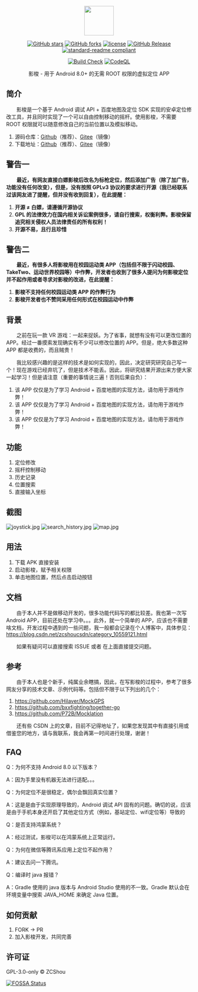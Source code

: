 <p align="center">
<img src="./docs/images/LOGO.png" height="80"/>
</p>

<div align="center">

[![GitHub stars](https://img.shields.io/github/stars/ZCShou/GoGoGo?logo=github)](https://github.com/ZCShou/GoGoGo/stargazers)
[![GitHub forks](https://img.shields.io/github/forks/ZCShou/GoGoGo?logo=github)](https://github.com/ZCShou/GoGoGo/network)
[![license](https://img.shields.io/github/license/ZCShou/GoGoGo)](https://github.com/ZCShou/GoGoGo/blob/master/LICENSE)
[![GitHub Release](https://img.shields.io/github/v/release/ZCShou/GoGoGo?label=Release)](https://github.com/ZCShou/GoGoGo/releases)
[![standard-readme compliant](https://img.shields.io/badge/readme%20style-standard-brightgreen.svg?style=flat-square)](https://github.com/RichardLitt/standard-readme)
</div>
<div align="center">

[![Build Check](https://github.com/ZCShou/GoGoGo/actions/workflows/build-check.yml/badge.svg)](https://github.com/ZCShou/GoGoGo/actions/workflows/build-check.yml)
[![CodeQL](https://github.com/ZCShou/GoGoGo/actions/workflows/codeql-analysis.yml/badge.svg)](https://github.com/ZCShou/GoGoGo/actions/workflows/codeql-analysis.yml)
</div>

<div align="center">
影梭 - 用于 Android 8.0+ 的无需 ROOT 权限的虚拟定位 APP
</div>

## 简介
&emsp;&emsp;影梭是一个基于 Android 调试 API + 百度地图及定位 SDK 实现的安卓定位修改工具，并且同时实现了一个可以自由控制移动的摇杆。使用影梭，不需要 ROOT 权限就可以随意修改自己的当前位置以及模拟移动。

1. 源码仓库：[Github](https://github.com/ZCShou/GoGoGo)（推荐）、[Gitee](https://gitee.com/itexp/gogogo)（镜像）
2. 下载地址：[Github](https://github.com/ZCShou/GoGoGo/releases)（推荐）、[Gitee](https://gitee.com/itexp/gogogo/releases)（镜像）

## 警告一
&emsp;&emsp;**最近，有网友直接白嫖影梭后改名为标枪定位，然后添加广告（除了加广告，功能没有任何改变），但是，没有按照 GPLv3 协议的要求进行开源（我已经联系过该网友进了提醒，但并没有收到回复），在此提醒：**
1. **开源 ≠ 白嫖，请遵循开源协议**
2. **GPL 的法律效力在国内相关诉讼案例很多，请自行搜索，权衡利弊。影梭保留追究相关侵权人员法律责任的所有权利！**
3. **开源不易，且行且珍惜**

## 警告二
&emsp;&emsp;**最近，有很多人将影梭用在校园运动类 APP（包括但不限于闪动校园、TakeTwo、运动世界校园等）中作弊，开发者也收到了很多人提问为何影梭定位并不起作用或者寻求对影梭的改进，在此提醒：**
1. **影梭不支持任何校园运动类 APP 的作弊行为**
2. **影梭开发者也不赞同采用任何形式在校园运动中作弊**

## 背景
&emsp;&emsp;之前在玩一款 VR 游戏：一起来捉妖。为了省事，就想有没有可以更改位置的 APP。经过一番摸索发现确实有不少可以修改位置的 APP。但是，绝大多数这种 APP 都是收费的，而且贼贵！

&emsp;&emsp;我比较感兴趣的是这样的技术是如何实现的，因此，决定研究研究自己写一个！现在游戏已经弃坑了，但是技术不能丢。因此，将研究结果开源出来方便大家一起学习！但是请注意（重要的事情说三遍！否则后果自负）：

1. 该 APP 仅仅是为了学习 Android + 百度地图的实现方法，请勿用于游戏作弊！
2. 该 APP 仅仅是为了学习 Android + 百度地图的实现方法，请勿用于游戏作弊！
3. 该 APP 仅仅是为了学习 Android + 百度地图的实现方法，请勿用于游戏作弊！

## 功能
1. 定位修改
2. 摇杆控制移动
3. 历史记录
4. 位置搜索
5. 直接输入坐标

## 截图
![joystick.jpg](./docs/images/joystick.jpg)
![search_history.jpg](./docs/images/search_history.jpg)
![map.jpg](./docs/images/map.jpg)

## 用法
1. 下载 APK 直接安装
2. 启动影梭，赋予相关权限
3. 单击地图位置，然后点击启动按钮

## 文档
&emsp;&emsp;由于本人并不是做移动开发的，很多功能代码写的都比较差。我也第一次写  Android APP，目前还处在学习中。。。此外，就一个简单的 APP，应该也不需要啥文档，开发过程中遇到的一些问题，我一般都会记录在个人博客中，具体参见：https://blog.csdn.net/zcshoucsdn/category_10559121.html

&emsp;&emsp;如果有疑问可以直接搜索 ISSUE 或者 在上面直接提交问题。

## 参考
&emsp;&emsp;由于本人也是个新手，纯属业余瞎搞，因此，在写影梭的过程中，参考了很多网友分享的技术文章、示例代码等。包括但不限于以下列出的几个：
1. https://github.com/Hilaver/MockGPS
2. https://github.com/bxxfighting/together-go
3. https://github.com/P72B/Mocklation

&emsp;&emsp;还有些 CSDN 上的文章，目前不记得地址了，如果您发现其中有直接引用或借鉴您的地方，请与我联系，我会再第一时间进行处理，谢谢！

## FAQ
Q：为何不支持 Android 8.0 以下版本？

A：因为手里没有机器无法进行适配。。。

Q：为何定位不是很稳定，偶尔会飘回真实位置？

A：这是是由于实现原理导致的，Android 调试 API 固有的问题。确切的说，应该是由于手机本身还开启了其他定位方式（例如，基站定位、wifi定位等）导致的

Q：是否支持鸿蒙系统？

A：经过测试，影梭可以在鸿蒙系统上正常运行。

Q：为何在微信等腾讯系应用上定位不起作用？

A：建议去问一下腾讯。

Q：编译时 java 报错？

A：Gradle 使用的 java 版本与 Android Studio 使用的不一致。Gradle 默认会在环境变量中搜索 JAVA_HOME 来确定 Java 位置。

## 如何贡献
1. FORK -> PR
2. 加入影梭开发，共同完善

## 许可证
GPL-3.0-only © ZCShou

[![FOSSA Status](https://app.fossa.com/api/projects/git%2Bgithub.com%2FZCShou%2FGoGoGo.svg?type=large&issueType=license)](https://app.fossa.com/projects/git%2Bgithub.com%2FZCShou%2FGoGoGo?ref=badge_large&issueType=license)
